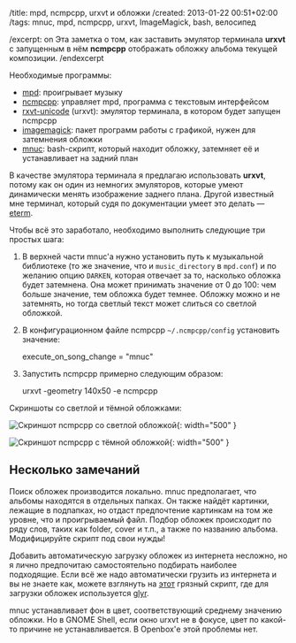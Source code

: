 /title: mpd, ncmpcpp, urxvt и обложки
/created: 2013-01-22 00:51+02:00
/tags: mnuc, mpd, ncmpcpp, urxvt, ImageMagick, bash, велосипед

/excerpt: on
Эта заметка о том, как заставить эмулятор терминала __urxvt__ с запущенным в нём
__ncmpcpp__ отображать обложку альбома текущей композиции.
/endexcerpt

Необходимые программы:

  * [mpd]: проигрывает музыку
  * [ncmpcpp]: управляет mpd, программа с текстовым интерфейсом
  * [rxvt-unicode] (urxvt): эмулятор терминала, в котором будет запущен ncmpcpp
  * [imagemagick]: пакет программ работы с графикой, нужен для затемнения обложки
  * [mnuc]: bash-скрипт, который находит обложку, затемняет её и устанавливает
    на задний план

В качестве эмулятора терминала я предлагаю использовать __urxvt__, потому как он
один из немногих эмуляторов, которые умеют динамически менять изображение
заднего плана. Другой известный мне терминал, который судя по документации умеет
это делать — [eterm].

Чтобы всё это заработало, необходимо выполнить следующие три простых шага:

1. В верхней части mnuc'а нужно установить путь к музыкальной библиотеке (то же
   значение, что и `music_directory` в `mpd.conf`) и по желанию опцию `DARKEN`,
   которая отвечает за то, насколько обложка будет затемнена. Она может
   принимать значение от 0 до 100: чем больше значение, тем обложка будет
   темнее. Обложку можно и не затемнять, но тогда светлый текст может слиться со
   светлой обложкой.

2. В конфигурационном файле ncmpcpp `~/.ncmpcpp/config` установить значение:

    execute_on_song_change = "mnuc"

3. Запустить ncmpcpp примерно следующим образом:

    urxvt -geometry 140x50 -e ncmpcpp

Скриншоты со светлой и тёмной обложками:

![Скриншот ncmpcpp со светлой обложкой](/static/images/mnuc/urxvt-ncmpcpp-everlovely.jpg){: width="500" }

![Скриншот ncmpcpp с тёмной обложкой](/static/images/mnuc/urxvt-ncmpcpp-tinhat.jpg){: width="500" }

[mpd]: http://mpd.wikia.com/
[ncmpcpp]: http://ncmpcpp.rybczak.net/
[rxvt-unicode]: http://software.schmorp.de/pkg/rxvt-unicode
[imagemagick]: http://www.imagemagick.org
[mnuc]: https://gist.github.com/4588882
[eterm]: http://www.eterm.org/docs/view.php?doc%3Dref


## Несколько замечаний

Поиск обложек производится локально. mnuc предполагает, что альбомы находятся в
отдельных папках. Он также найдёт картинки, лежащие в подпапках, но отдаст
предпочтение картинкам на том же уровне, что и проигрываемый файл. Подбор
обложек происходит по ряду слов, таких как folder, cover и т.п., а также по
названию альбома. Модифицируйте скрипт под свои нужды!

Добавить автоматическую загрузку обложек из интернета несложно, но я лично
предпочитаю самостоятельно подбирать наиболее подходящие. Если всё же надо
автоматически грузить из интернета и вы не знаете как, можете взглянуть на
[этот] грязный скрипт, где для загрузки обложек используется [glyr].

mnuc устанавливает фон в цвет, соответствующий среднему значению обложки. Но в
GNOME Shell, если окно urxvt не в фокусе, цвет по какой-то причине не
устанавливается. В Openbox'е этой проблемы нет.

[этот]: https://gist.github.com/4589821
[glyr]: https://github.com/sahib/glyr

